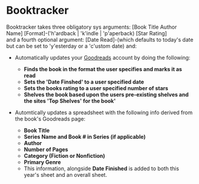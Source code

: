 # Booktracker
Booktracker takes three obligatory sys arguments: [Book Title Author Name] [Format]-('h'ardback | 'k'indle | 'p'aperback) [Star Rating]  
and a fourth optional argument: [Date Read]-(which defaults to today's date but can be set to 'y'esterday or a 'c'ustom date) and:

  * Automatically updates your [Goodreads](https://www.goodreads.com/) account by doing the following:  

    * **Finds the book in the format the user specifies and marks it as read**  
    * **Sets the 'Date Finshed' to a user specified date**  
    * **Sets the books rating to a user specified number of stars**  
    * **Shelves the book based upon the users pre-existing shelves and the sites 'Top Shelves' for the book'**  

  * Automtically updates a spreadsheet with the following info derived from the book's Goodreads page:

    * **Book Title**  
    * **Series Name and Book # in Series (if applicable)**  
    * **Author**  
    * **Number of Pages**  
    * **Category (Fiction or Nonfiction)**  
    * **Primary Genre**  
    * This information, alongside **Date Finished** is added to both this year's sheet and an overall sheet.
